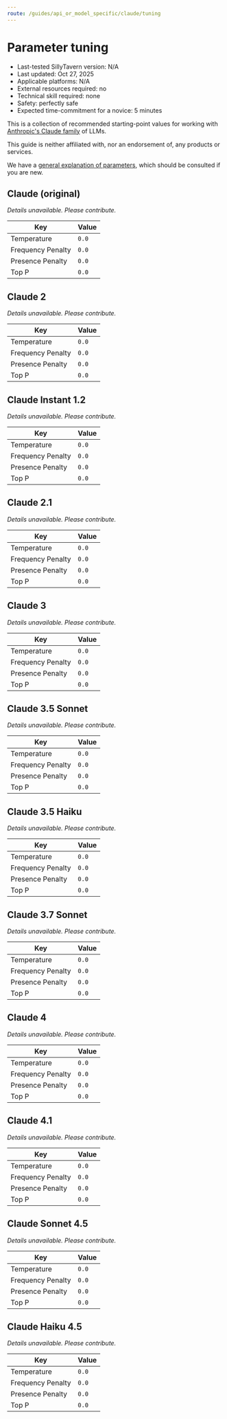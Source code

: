 ```yaml
---
route: /guides/api_or_model_specific/claude/tuning
---
```


# Parameter tuning

- Last-tested SillyTavern version: N/A
- Last updated: Oct 27, 2025
- Applicable platforms: N/A
- External resources required: no
- Technical skill required: none
- Safety: perfectly safe
- Expected time-commitment for a novice: 5 minutes

This is a collection of recommended starting-point values for working with [Anthropic's Claude family](https://www.claude.com/platform/api) of LLMs.

This guide is neither affiliated with, nor an endorsement of, any products or services.

We have a [general explanation of parameters](../tuning), which should be consulted if you are new.

## Claude (original)

*Details unavailable. Please contribute.*

Key | Value
--- | ---
Temperature | `0.0`
Frequency Penalty | `0.0`
Presence Penalty | `0.0`
Top P | `0.0`

## Claude 2

*Details unavailable. Please contribute.*

Key | Value
--- | ---
Temperature | `0.0`
Frequency Penalty | `0.0`
Presence Penalty | `0.0`
Top P | `0.0`

## Claude Instant 1.2

*Details unavailable. Please contribute.*

Key | Value
--- | ---
Temperature | `0.0`
Frequency Penalty | `0.0`
Presence Penalty | `0.0`
Top P | `0.0`

## Claude 2.1

*Details unavailable. Please contribute.*

Key | Value
--- | ---
Temperature | `0.0`
Frequency Penalty | `0.0`
Presence Penalty | `0.0`
Top P | `0.0`

## Claude 3

*Details unavailable. Please contribute.*

Key | Value
--- | ---
Temperature | `0.0`
Frequency Penalty | `0.0`
Presence Penalty | `0.0`
Top P | `0.0`

## Claude 3.5 Sonnet

*Details unavailable. Please contribute.*

Key | Value
--- | ---
Temperature | `0.0`
Frequency Penalty | `0.0`
Presence Penalty | `0.0`
Top P | `0.0`

## Claude 3.5 Haiku

*Details unavailable. Please contribute.*

Key | Value
--- | ---
Temperature | `0.0`
Frequency Penalty | `0.0`
Presence Penalty | `0.0`
Top P | `0.0`

## Claude 3.7 Sonnet

*Details unavailable. Please contribute.*

Key | Value
--- | ---
Temperature | `0.0`
Frequency Penalty | `0.0`
Presence Penalty | `0.0`
Top P | `0.0`

## Claude 4

*Details unavailable. Please contribute.*

Key | Value
--- | ---
Temperature | `0.0`
Frequency Penalty | `0.0`
Presence Penalty | `0.0`
Top P | `0.0`

## Claude 4.1

*Details unavailable. Please contribute.*

Key | Value
--- | ---
Temperature | `0.0`
Frequency Penalty | `0.0`
Presence Penalty | `0.0`
Top P | `0.0`

## Claude Sonnet 4.5

*Details unavailable. Please contribute.*

Key | Value
--- | ---
Temperature | `0.0`
Frequency Penalty | `0.0`
Presence Penalty | `0.0`
Top P | `0.0`

## Claude Haiku 4.5

*Details unavailable. Please contribute.*

Key | Value
--- | ---
Temperature | `0.0`
Frequency Penalty | `0.0`
Presence Penalty | `0.0`
Top P | `0.0`
